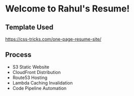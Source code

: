 # Welcome to Rahul's Resume!

## Template Used
https://css-tricks.com/one-page-resume-site/

## Process
- S3 Static Website
- CloudFront Distribution
- Route53 Hosting
- Lambda Caching Invalidation
- Code Pipeline Automation